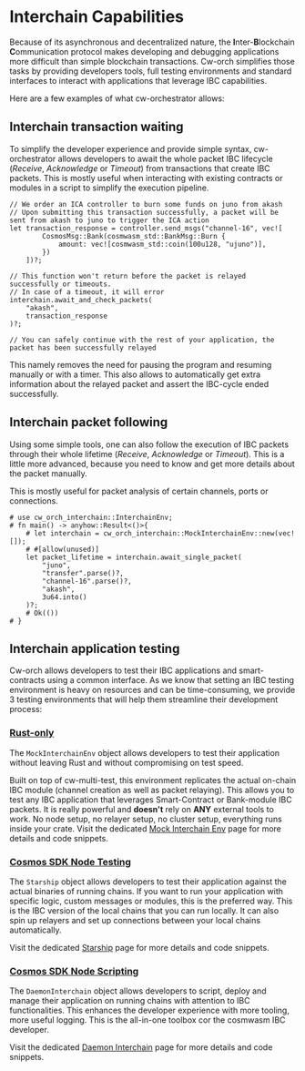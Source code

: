# Interchain Capabilities

Because of its asynchronous and decentralized nature, the **I**nter-**B**lockchain **C**ommunication protocol makes developing and debugging applications more difficult than simple blockchain transactions.
Cw-orch simplifies those tasks by providing developers tools, full testing environments and standard interfaces to interact with applications that leverage IBC capabilities.

Here are a few examples of what cw-orchestrator allows:

## Interchain transaction waiting

To simplify the developer experience and provide simple syntax, cw-orchestrator allows developers to await the whole packet IBC lifecycle (*Receive*, *Acknowledge* or *Timeout*) from transactions that create IBC packets.
This is mostly useful when interacting with existing contracts or modules in a script to simplify the execution pipeline.

```rust,ignore
// We order an ICA controller to burn some funds on juno from akash
// Upon submitting this transaction successfully, a packet will be sent from akash to juno to trigger the ICA action
let transaction_response = controller.send_msgs("channel-16", vec![
        CosmosMsg::Bank(cosmwasm_std::BankMsg::Burn {
            amount: vec![cosmwasm_std::coin(100u128, "ujuno")],
        })
    ])?;

// This function won't return before the packet is relayed successfully or timeouts. 
// In case of a timeout, it will error
interchain.await_and_check_packets(
    "akash",
    transaction_response
)?;

// You can safely continue with the rest of your application, the packet has been successfully relayed
```

This namely removes the need for pausing the program and resuming manually or with a timer.
This also allows to automatically get extra information about the relayed packet and assert the IBC-cycle ended successfully.

## Interchain packet following

Using some simple tools, one can also follow the execution of IBC packets through their whole lifetime (*Receive*, *Acknowledge* or *Timeout*). This is a little more advanced, because you need to know and get more details about the packet manually.

This is mostly useful for packet analysis of certain channels, ports or connections.

```rust,ignore
# use cw_orch_interchain::InterchainEnv;
# fn main() -> anyhow::Result<()>{
    # let interchain = cw_orch_interchain::MockInterchainEnv::new(vec![]);    
    # #[allow(unused)]
    let packet_lifetime = interchain.await_single_packet(
        "juno",
        "transfer".parse()?,
        "channel-16".parse()?,
        "akash",
        3u64.into()
    )?;
    # Ok(())
# }
```

## Interchain application testing

Cw-orch allows developers to test their IBC applications and smart-contracts using a common interface. As we know that setting an IBC testing environment is heavy on resources and can be time-consuming, we provide 3 testing environments that will help them streamline their development process:

### [Rust-only](./integrations/mock.md)

The `MockInterchainEnv` object allows developers to test their application without leaving Rust and without compromising on test speed.

Built on top of cw-multi-test, this environment replicates the actual on-chain IBC module (channel creation as well as packet relaying). This allows you to test any IBC application that leverages Smart-Contract or Bank-module IBC packets. It is really powerful and **doesn't** rely on **ANY** external tools to work. No node setup, no relayer setup, no cluster setup, everything runs inside your crate. Visit the dedicated [Mock Interchain Env](./integrations/mock.md) page for more details and code snippets.

### [Cosmos SDK Node Testing](./integrations/daemon.md#for-testing)

The `Starship` object allows developers to test their application against the actual binaries of running chains. If you want to run your application with specific logic, custom messages or modules, this is the preferred way. This is the IBC version of the local chains that you can run locally. It can also spin up relayers and set up connections between your local chains automatically.

Visit the dedicated [Starship](./integrations/daemon.md#for-testing) page for more details and code snippets.

### [Cosmos SDK Node Scripting](./integrations/daemon.md#for-scripting)

The `DaemonInterchain` object allows developers to script, deploy and manage their application on running chains with attention to IBC functionalities. This enhances the developer experience with more tooling, more useful logging. This is the all-in-one toolbox cor the cosmwasm IBC developer.

Visit the dedicated [Daemon Interchain](./integrations/daemon.md#for-scripting) page for more details and code snippets.
